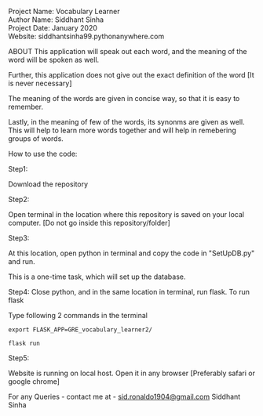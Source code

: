 Project Name: Vocabulary Learner <br>
Author Name: Siddhant Sinha <br>
Project Date: January 2020 <br>
Website: siddhantsinha99.pythonanywhere.com <br>

ABOUT
This application will speak out each word, and the meaning of the word will be spoken as well.

Further, this application does not give out the exact definition of the word [It is never necessary]

The meaning of the words are given in concise way, so that it is easy to remember.

Lastly, in the meaning of few of the words, its synonms are given as well. This will help to learn more words together and will help in remebering groups of words.

How to use the code:

Step1:

Download the repository

Step2:

Open terminal in the location where this repository is saved on your local computer. [Do not go inside this repository/folder]

Step3:

At this location, open python in terminal and copy the code in "SetUpDB.py" and run.

This is a one-time task, which will set up the database.

Step4:
Close python, and in the same location in terminal, run flask.
  To run flask
  
  Type following 2 commands in the terminal
  
    export FLASK_APP=GRE_vocabulary_learner2/
    
    flask run
    
Step5:

  Website is running on local host. Open it in any browser [Preferably safari or google chrome]


For any Queries - contact me at - sid.ronaldo1904@gmail.com
Siddhant Sinha
